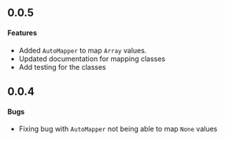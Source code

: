 
## 0.0.5

#### Features

- Added `AutoMapper` to map `Array` values.
- Updated documentation for mapping classes
- Add testing for the classes

## 0.0.4

#### Bugs

- Fixing bug with `AutoMapper` not being able to map `None` values
